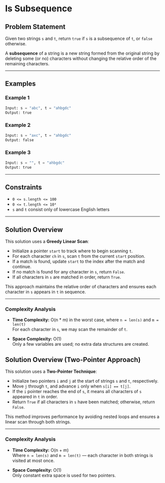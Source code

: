 # Is Subsequence

## Problem Statement

Given two strings `s` and `t`, return `true` if `s` is a subsequence of `t`, or `false` otherwise.

A **subsequence** of a string is a new string formed from the original string by deleting some (or no) characters without changing the relative order of the remaining characters.

---

## Examples

### Example 1

``` python
Input: s = "abc", t = "ahbgdc"
Output: true
```
### Example 2

``` python
Input: s = "axc", t = "ahbgdc"
Output: false
```
### Example 3

``` python
Input: s = "", t = "ahbgdc"
Output: true
```
---

## Constraints

- `0 <= s.length <= 100`
- `0 <= t.length <= 10⁴`
- `s` and `t` consist only of lowercase English letters

---

## Solution Overview

This solution uses a **Greedy Linear Scan**:

- Initialize a pointer `start` to track where to begin scanning `t`.
- For each character `ch` in `s`, scan `t` from the current `start` position.
- If a match is found, update `start` to the index after the match and continue.
- If no match is found for any character in `s`, return `False`.
- If all characters in `s` are matched in order, return `True`.

This approach maintains the relative order of characters and ensures each character in `s` appears in `t` in sequence.

---

### Complexity Analysis

- **Time Complexity:** O(n * m) in the worst case, where `n = len(s)` and `m = len(t)`  
  For each character in `s`, we may scan the remainder of `t`.

- **Space Complexity:** O(1)  
  Only a few variables are used; no extra data structures are created.
## Solution Overview (Two-Pointer Approach)

This solution uses a **Two-Pointer Technique**:

- Initialize two pointers `i` and `j` at the start of strings `s` and `t`, respectively.
- Move `j` through `t`, and advance `i` only when `s[i] == t[j]`.
- If the `i` pointer reaches the end of `s`, it means all characters of `s` appeared in `t` in order.
- Return `True` if all characters in `s` have been matched; otherwise, return `False`.

This method improves performance by avoiding nested loops and ensures a linear scan through both strings.

---

### Complexity Analysis

- **Time Complexity:** O(n + m)  
  Where `n = len(s)` and `m = len(t)` — each character in both strings is visited at most once.

- **Space Complexity:** O(1)  
  Only constant extra space is used for two pointers.